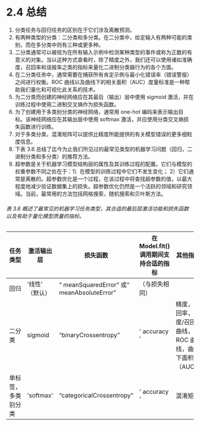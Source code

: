 # 2.4 总结

1.  分类任务与回归任务的区别在于它们涉及离散预测。
2.  有两种类型的分类：二分类和多分类。在二分类中，给定输入有两种可能的类别，而在多分类中则有三种或更多种。
3.  二分类通常可以被视为在所有输入示例中检测某种类型的事件或称为正数的有意义的对象。当以这种方式查看时，除了精度之外，我们还可以使用诸如准确度，召回率和误报率之类的指标来量化二进制分类器行为的各个方面。
4.  在二分类任务中，通常需要在捕获所有肯定示例与最小化错误率（错误警报）之间进行权衡。ROC 曲线以及曲线下的相关面积（AUC）度量标准是一种帮助我们量化和可视化此关系的技术。
5.  为二分类而创建的神经网络应在其最后（输出）层中使用 sigmoid 激活，并在训练过程中使用二进制交叉熵作为损失函数。
6.  为了创建用于多类别分类的神经网络，通常用 one-hot 编码来表示输出目标。该神经网络应在其输出层中使用 softmax 激活，并应使用分类交叉熵损失函数进行训练。
7.  对于多类分类，混淆矩阵可以提供比精度所能提供的有关模型错误的更多细粒度信息。
8.  下表 3.6 总结了迄今为止我们所见过的最常见类型的机器学习问题（回归，二进制分类和多分类）的推荐方法。
9.  超参数是关于机器学习模型结构层的属性及其训练过程的配置。它们与模型的权重参数不同之处在于：1）在模型的训练过程中它们不发生变化； 2）它们通常是离散的。超参数优化是一个过程，在该过程中将查找超参数的值，以最大程度地减少验证数据集上的损失。超参数优化仍然是一个活跃的领域和研究领域。当前，最常用的方法包括网格搜索，随机搜索和贝叶斯方法。

###### 表 3.6 概述了最常见的机器学习任务类型，其合适的最后层激活功能和损失函数以及有助于量化模型质量的指标。

| 任务类型           | 激活输出层      | 损失函数                                   | 在 Model.fit()调用期间支持合适的指标 | 其他指标                                                 |
| ------------------ | --------------- | ------------------------------------------ | -------------------------------------- | -------------------------------------------------------- |
| 回归               | '线性' （默认） | “ meanSquaredError” 或“ meanAbsoluteError” | （与损失相同）                         |
| 二分类             | sigmoid         | “binaryCrossentropy”                       | ' accuracy '                           | 精度，召回率，精度/召回曲线，ROC 曲线，曲线下面积（AUC） |
| 单标签，多类别分类 | 'softmax'       | “categoricalCrossentropy”                  | ' accuracy '                           | 混淆矩阵                                                 |
